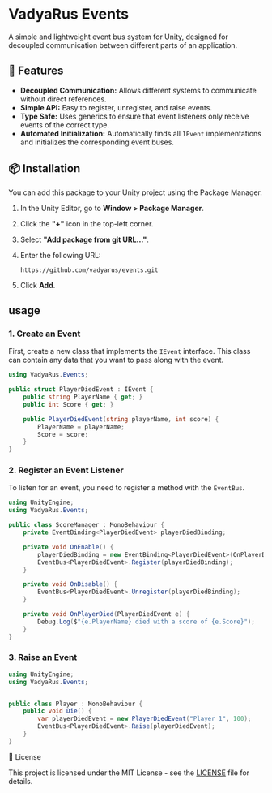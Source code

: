 # VadyaRus Events

A simple and lightweight event bus system for Unity, designed for decoupled communication between different parts of an application.

## 🚀 Features

* **Decoupled Communication:** Allows different systems to communicate without direct references.
* **Simple API:** Easy to register, unregister, and raise events.
* **Type Safe:** Uses generics to ensure that event listeners only receive events of the correct type.
* **Automated Initialization:** Automatically finds all `IEvent` implementations and initializes the corresponding event buses.

## 📦 Installation

You can add this package to your Unity project using the Package Manager.

1.  In the Unity Editor, go to **Window > Package Manager**.
2.  Click the **"+"** icon in the top-left corner.
3.  Select **"Add package from git URL..."**.
4.  Enter the following URL:

    ```
    https://github.com/vadyarus/events.git
    ```

5.  Click **Add**.

##  usage

### 1. Create an Event

First, create a new class that implements the `IEvent` interface. This class can contain any data that you want to pass along with the event.

```csharp
using VadyaRus.Events;

public struct PlayerDiedEvent : IEvent {
    public string PlayerName { get; }
    public int Score { get; }

    public PlayerDiedEvent(string playerName, int score) {
        PlayerName = playerName;
        Score = score;
    }
}
```

### 2. Register an Event Listener
To listen for an event, you need to register a method with the `EventBus`.
```csharp
using UnityEngine;
using VadyaRus.Events;

public class ScoreManager : MonoBehaviour {
    private EventBinding<PlayerDiedEvent> playerDiedBinding;

    private void OnEnable() {
        playerDiedBinding = new EventBinding<PlayerDiedEvent>(OnPlayerDied);
        EventBus<PlayerDiedEvent>.Register(playerDiedBinding);
    }

    private void OnDisable() {
        EventBus<PlayerDiedEvent>.Unregister(playerDiedBinding);
    }

    private void OnPlayerDied(PlayerDiedEvent e) {
        Debug.Log($"{e.PlayerName} died with a score of {e.Score}");
    }
}
```

### 3. Raise an Event
```csharp
using UnityEngine;
using VadyaRus.Events;


public class Player : MonoBehaviour {
    public void Die() {
        var playerDiedEvent = new PlayerDiedEvent("Player 1", 100);
        EventBus<PlayerDiedEvent>.Raise(playerDiedEvent);
    }
}
```

📜 License

This project is licensed under the MIT License - see the [LICENSE](https://github.com/vadyarus/Events/tree/main?tab=MIT-1-ov-file#MIT-1-ov-file) file for details.
